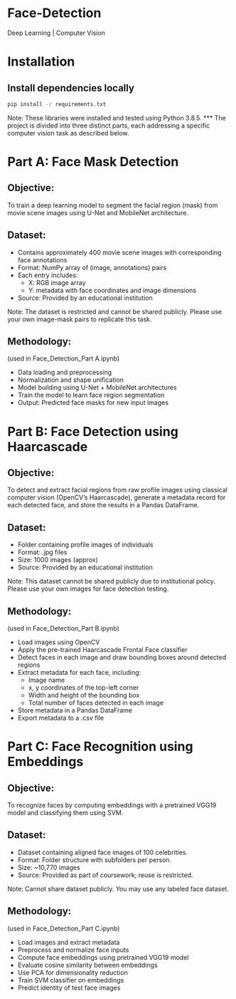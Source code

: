 # Face-Detection
Deep Learning | Computer Vision
# Installation
## Install dependencies locally
  
  ```bash 
  pip install -r requirements.txt
  ```
 
Note: These libraries were installed and tested using Python 3.8.5.
*** The project is divided into three distinct parts, each addressing a specific computer vision task as described below.
# Part A: Face Mask Detection
## Objective:
To train a deep learning model to segment the facial region (mask) from movie scene images using U-Net and MobileNet architecture.
## Dataset:
- Contains approximately 400 movie scene images with corresponding face annotations
- Format: NumPy array of (image, annotations) pairs
- Each entry includes:
   - X: RGB image array
   - Y: metadata with face coordinates and image dimensions
- Source: Provided by an educational institution

Note: The dataset is restricted and cannot be shared publicly. Please use your own image-mask pairs to replicate this task.
## Methodology:
  (used in Face_Detection_Part A.ipynb)
- Data loading and preprocessing
- Normalization and shape unification
- Model building using U-Net + MobileNet architectures
- Train the model to learn face region segmentation
- Output: Predicted face masks for new input images
# Part B: Face Detection using Haarcascade
## Objective:
To detect and extract facial regions from raw profile images using classical computer vision (OpenCV’s Haarcascade), generate a metadata record for each detected face, and store the results in a Pandas DataFrame.
## Dataset:
- Folder containing profile images of individuals
- Format: .jpg files
- Size: 1000 images (approx)
- Source: Provided by an educational institution

Note: This dataset cannot be shared publicly due to institutional policy. Please use your own images for face detection testing.
##  Methodology:
  (used in Face_Detection_Part B.ipynb)
- Load images using OpenCV
- Apply the pre-trained Haarcascade Frontal Face classifier
- Detect faces in each image and draw bounding boxes around detected regions
- Extract metadata for each face, including: 
   - Image name
   - x, y coordinates of the top-left corner
   - Width and height of the bounding box
   - Total number of faces detected in each image
- Store metadata in a Pandas DataFrame
- Export metadata to a .csv file
  
# Part C: Face Recognition using Embeddings
## Objective:
To recognize faces by computing embeddings with a pretrained VGG19 model and classifying them using SVM.
## Dataset:
- Dataset containing aligned face images of 100 celebrities.
- Format: Folder structure with subfolders per person.
- Size: ~10,770 images
- Source: Provided as part of coursework; reuse is restricted.

Note: Cannot share dataset publicly. You may use any labeled face dataset.
## Methodology:
  (used in Face_Detection_Part C.ipynb)
- Load images and extract metadata
- Preprocess and normalize face inputs
- Compute face embeddings using pretrained VGG19 model
- Evaluate cosine similarity between embeddings
- Use PCA for dimensionality reduction
- Train SVM classifier on embeddings
- Predict identity of test face images

